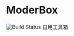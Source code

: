 # ModerBox
![Build Status](https://github.com/ModerRAS/ModerBox/actions/workflows/dotnet.yaml/badge.svg)
自用工具箱
